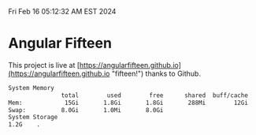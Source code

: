Fri Feb 16 05:12:32 AM EST 2024

# Angular Fifteen


This project is live at [https://angularfifteen.github.io](https://angularfifteen.github.io "fifteen!") thanks to Github.

```bash
System Memory
               total        used        free      shared  buff/cache   available
Mem:            15Gi       1.8Gi       1.8Gi       288Mi        12Gi        13Gi
Swap:          8.0Gi       1.0Mi       8.0Gi
System Storage
1.2G	.
